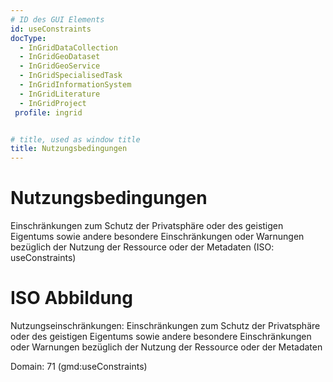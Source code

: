 ```yaml
---
# ID des GUI Elements
id: useConstraints
docType:
  - InGridDataCollection
  - InGridGeoDataset
  - InGridGeoService
  - InGridSpecialisedTask
  - InGridInformationSystem
  - InGridLiterature
  - InGridProject
 profile: ingrid


# title, used as window title
title: Nutzungsbedingungen
---
```


# Nutzungsbedingungen

Einschränkungen zum Schutz der Privatsphäre oder des geistigen Eigentums sowie andere besondere Einschränkungen oder Warnungen bezüglich der Nutzung der Ressource oder der Metadaten (ISO: useConstraints)

# ISO Abbildung

Nutzungseinschränkungen: Einschränkungen zum Schutz der Privatsphäre oder des geistigen Eigentums sowie andere besondere Einschränkungen oder Warnungen bezüglich der Nutzung der Ressource oder der Metadaten

Domain: 71 (gmd:useConstraints)

